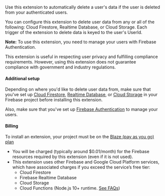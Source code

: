 Use this extension to automatically delete a user's data if the user is deleted from your authenticated users.

You can configure this extension to delete user data from any or all of the following: Cloud Firestore, Realtime Database, or Cloud Storage. Each trigger of the extension to delete data is keyed to the user's UserId.

**Note:** To use this extension, you need to manage your users with Firebase Authentication.

This extension is useful in respecting user privacy and fulfilling compliance requirements. However, using this extension does not guarantee compliance with government and industry regulations.

#### Additional setup

Depending on where you'd like to delete user data from, make sure that you've set up [Cloud Firestore](https://firebase.google.com/docs/firestore), [Realtime Database](https://firebase.google.com/docs/database), or [Cloud Storage](https://firebase.google.com/docs/storage) in your Firebase project before installing this extension.

Also, make sure that you've set up [Firebase Authentication](https://firebase.google.com/docs/auth) to manage your users.

#### Billing
 
To install an extension, your project must be on the [Blaze (pay as you go) plan](https://firebase.google.com/pricing)
 
- You will be charged (typically around $0.01/month) for the Firebase resources required by this extension (even if it is not used).
- This extension uses other Firebase and Google Cloud Platform services, which have associated charges if you exceed the service’s free tier:
  - Cloud Firestore
  - Firebase Realtime Database
  - Cloud Storage
  - Cloud Functions (Node.js 10+ runtime. [See FAQs](https://firebase.google.com/support/faq#extensions-pricing))
